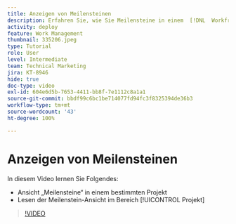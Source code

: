 ```yaml
---
title: Anzeigen von Meilensteinen
description: Erfahren Sie, wie Sie Meilensteine in einem  [!DNL  Workfront] -Projekt anzeigen und die Ansicht „Meilensteine“ im Bereich [!UICONTROL Projekt] verwenden können.
activity: deploy
feature: Work Management
thumbnail: 335206.jpeg
type: Tutorial
role: User
level: Intermediate
team: Technical Marketing
jira: KT-8946
hide: true
doc-type: video
exl-id: 604e6d5b-7653-4411-bb8f-7e1112c8a1a1
source-git-commit: bbdf99c6bc1be714077fd94fc3f8325394de36b3
workflow-type: tm+mt
source-wordcount: '43'
ht-degree: 100%

---
```


# Anzeigen von Meilensteinen

In diesem Video lernen Sie Folgendes:

* Ansicht „Meilensteine“ in einem bestimmten Projekt
* Lesen der Meilenstein-Ansicht im Bereich [!UICONTROL Projekt]

>[!VIDEO](https://video.tv.adobe.com/v/335206/?quality=12&learn=on&enablevpops=1)
